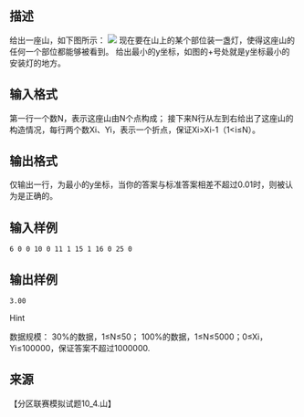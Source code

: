 ## 描述

给出一座山，如下图所示： <img border=0 src=http://127.0.0.1:80/JudgeOnline/images/P1627.jpg > 现在要在山上的某个部位装一盏灯，使得这座山的任何一个部位都能够被看到。 给出最小的y坐标，如图的+号处就是y坐标最小的安装灯的地方。 

## 输入格式

第一行一个数N，表示这座山由N个点构成； 接下来N行从左到右给出了这座山的构造情况，每行两个数Xi、Yi，表示一个折点，保证Xi>Xi-1（1<i≤N）。

## 输出格式

仅输出一行，为最小的y坐标，当你的答案与标准答案相差不超过0.01时，则被认为是正确的。

## 输入样例

```plaintext
6 0 0 10 0 11 1 15 1 16 0 25 0 
```

## 输出样例

```plaintext
3.00 
```

Hint

数据规模： 30%的数据，1≤N≤50； 100%的数据，1≤N≤5000；0≤Xi，Yi≤100000，保证答案不超过1000000. 

## 来源

【分区联赛模拟试题10_4.山】


